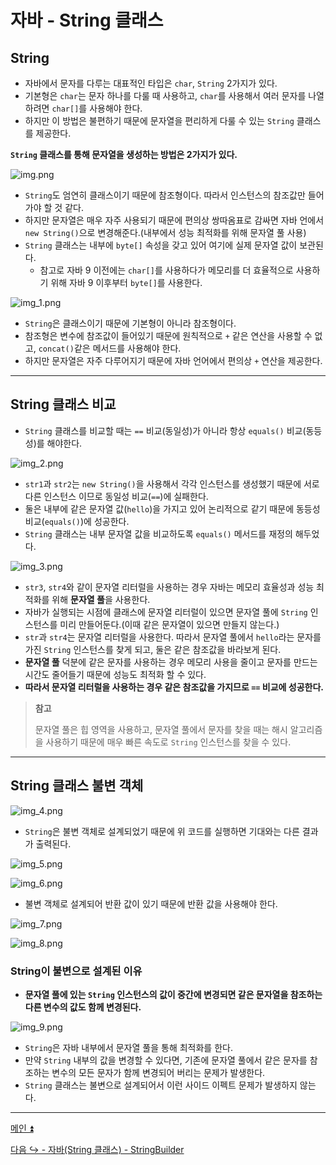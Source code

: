 # 자바 - String 클래스

## String

- 자바에서 문자를 다루는 대표적인 타입은 `char`, `String` 2가지가 있다.
- 기본형은 `char`는 문자 하나를 다룰 때 사용하고, `char`를 사용해서 여러 문자를 나열하려면 `char[]`를 사용해야 한다.
- 하지만 이 방법은 불편하기 때문에 문자열을 편리하게 다룰 수 있는 `String` 클래스를 제공한다.

**`String` 클래스를 통해 문자열을 생성하는 방법은 2가지가 있다.**

![img.png](image/img.png)

- `String`도 엄연히 클래스이기 때문에 참조형이다. 따라서 인스턴스의 참조값만 들어가야 할 것 같다.
- 하지만 문자열은 매우 자주 사용되기 때문에 편의상 쌍따옴표로 감싸면 자바 언에서 `new String()`으로 변경해준다.(내부에서 성능 최적화를 위해 문자열 풀 사용)
- `String` 클래스는 내부에 `byte[]` 속성을 갖고 있어 여기에 실제 문자열 값이 보관된다.
  - 참고로 자바 9 이전에는 `char[]`를 사용하다가 메모리를 더 효율적으로 사용하기 위해 자바 9 이후부터 `byte[]`를 사용한다.

![img_1.png](image/img_1.png)

- `String`은 클래스이기 때문에 기본형이 아니라 참조형이다.
- 참조형은 변수에 참조값이 들어있기 때문에 원칙적으로 `+` 같은 연산을 사용할 수 없고, `concat()`같은 메서드를 사용해야 한다.
- 하지만 문자열은 자주 다루어지기 때문에 자바 언어에서 편의상 `+` 연산을 제공한다.

---

## String 클래스 비교

- `String` 클래스를 비교할 때는 `==` 비교(동일성)가 아니라 항상 `equals()` 비교(동등성)를 해야한다.

![img_2.png](image/img_2.png)

- `str1`과 `str2`는 `new String()`을 사용해서 각각 인스턴스를 생성했기 때문에 서로 다른 인스턴스 이므로 동일성 비교(`==`)에 실패한다.
- 둘은 내부에 같은 문자열 값(`hello`)을 가지고 있어 논리적으로 같기 때문에 동등성 비교(`equals()`)에 성공한다.
- `String` 클래스는 내부 문자열 값을 비교하도록 `equals()` 메서드를 재정의 해두었다.

![img_3.png](image/img_3.png)

- `str3`, `str4`와 같이 문자열 리터럴을 사용하는 경우 자바는 메모리 효율성과 성능 최적화를 위해 **문자열 풀**을 사용한다.
- 자바가 실행되는 시점에 클래스에 문자열 리터럴이 있으면 문자열 풀에 `String` 인스턴스를 미리 만들어둔다.(이때 같은 문자열이 있으면 만들지 않는다.)
- `str`과 `str4`는 문자열 리터럴을 사용한다. 따라서 문자열 풀에서 `hello`라는 문자를 가진 `String` 인스턴스를 찾게 되고, 둘은 같은 참조값을 바라보게 된다.
- **문자열 풀** 덕분에 같은 문자를 사용하는 경우 메모리 사용을 줄이고 문자를 만드는 시간도 줄어들기 때문에 성능도 최적화 할 수 있다.
- **따라서 문자열 리터럴을 사용하는 경우 같은 참조값을 가지므로 `==` 비교에 성공한다.**

> **참고**
> 
> 문자열 풀은 힙 영역을 사용하고, 문자열 풀에서 문자를 찾을 때는 해시 알고리즘을 사용하기 때문에 매우 빠른 속도로 `String` 인스턴스를 찾을 수 있다.

---

## String 클래스 불변 객체

![img_4.png](image/img_4.png)

- `String`은 불변 객체로 설계되었기 때문에 위 코드를 실행하면 기대와는 다른 결과가 출력된다.

![img_5.png](image/img_5.png)

![img_6.png](image/img_6.png)

- 불변 객체로 설계되어 반환 값이 있기 때문에 반환 값을 사용해야 한다.

![img_7.png](image/img_7.png)

![img_8.png](image/img_8.png)

### String이 불변으로 설계된 이유

- **문자열 풀에 있는 `String` 인스턴스의 값이 중간에 변경되면 같은 문자열을 참조하는 다른 변수의 값도 함께 변경된다.**

![img_9.png](image/img_9.png)

- `String`은 자바 내부에서 문자열 풀을 통해 최적화를 한다.
- 만약 `String` 내부의 값을 변경할 수 있다면, 기존에 문자열 풀에서 같은 문자를 참조하는 변수의 모든 문자가 함께 변경되어 버리는 문제가 발생한다.
- `String` 클래스는 불변으로 설계되어서 이런 사이드 이펙트 문제가 발생하지 않는다.

---

[메인 ⏫](https://github.com/genesis12345678/TIL/blob/main/Java/mid_1/Main.md)

[다음 ↪️ - 자바(String 클래스) - StringBuilder]()